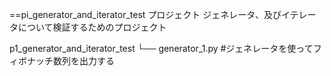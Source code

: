 ==pi_generator_and_iterator_test プロジェクト
ジェネレータ、及びイテレータについて検証するためのプロジェクト

p1_generator_and_iterator_test
└── generator_1.py		#ジェネレータを使ってフィボナッチ数列を出力する
